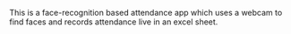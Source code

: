 This is a face-recognition based attendance app which uses a webcam to find faces and records attendance live in an excel sheet.
